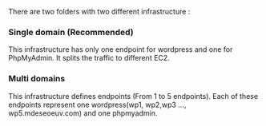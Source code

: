 There are two folders with two different infrastructure :

### Single domain (Recommended)
This infrastructure has only one endpoint for wordpress and one for PhpMyAdmin. It splits the traffic to different EC2.

### Multi domains
This infrastructure defines endpoints (From 1 to 5 endpoints). Each of these endpoints represent one wordpress(wp1, wp2,wp3 ..., wp5.mdeseoeuv.com) and one phpmyadmin.